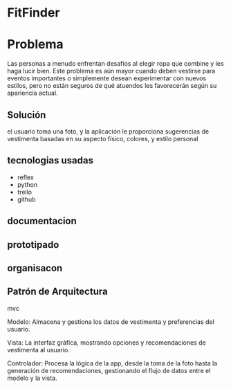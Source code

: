 # FitFinder 

# Problema
Las personas a menudo enfrentan desafíos al elegir ropa que combine y les haga lucir bien. Este problema es aún mayor cuando deben vestirse para eventos importantes o simplemente desean experimentar con nuevos estilos, pero no están seguros de qué atuendos les favorecerán según su apariencia actual.
## Solución

el usuario toma una foto, y la aplicación le proporciona sugerencias de vestimenta basadas en su aspecto físico, colores, y estilo personal

## tecnologias usadas 
- reflex 
- python
- trello
- github

## documentacion

## prototipado

## organisacon 

## Patrón de Arquitectura


mvc

Modelo: Almacena y gestiona los datos de vestimenta y preferencias del usuario.

Vista: La interfaz gráfica, mostrando opciones y recomendaciones de vestimenta al usuario.

Controlador: Procesa la lógica de la app, desde la toma de la foto hasta la generación de recomendaciones, gestionando el flujo de datos entre el modelo y la vista.
